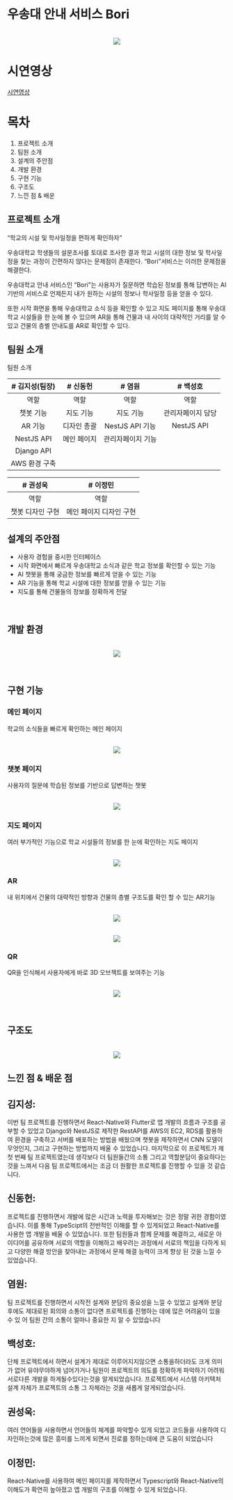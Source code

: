 # 우송대 안내 서비스 Bori

<p align="center">
  <br>
  <img src="./readImage/KakaoTalk_20230222_141945384.png">
  <br>
</p>

# 시연영상

[시연영상](https://drive.google.com/file/d/1eI8wDaVLkFHD3TvB2lhorU7VeUC5Rgv9/view?usp=share_link)


# 목차

1. 프로젝트 소개
2. 팀원 소개
3. 설계의 주안점
4. 개발 환경
5. 구현 기능 
6. 구조도
7. 느낀 점 & 배운 

## 프로젝트 소개

“학교의 시설 및 학사일정을 편하게 확인하자”

우송대학교 학생들의 설문조사를 토대로 조사한 결과 학교 시설의 대한 정보 및 학사일정을
찾는 과정이 간편하지 않다는 문제점이 존재한다. “Bori”서비스는 이러한 문제점을 해결한다.

우송대학교 안내 서비스인 “Bori”는 사용자가 질문하면
학습된 정보를 통해 답변하는 AI 기반의 서비스로
언제든지 내가 원하는 시설의 정보나 학사일정 등을 얻을 수 있다.

또한 시작 화면을 통해 우송대학교 소식 등을 확인할 수 있고 지도 페이지를 통해
우송대학교 시설들을 한 눈에 볼 수 있으며 AR을 통해 건물과 내 사이의 대략적인 거리를 알 수 있고 건물의 층별 안내도를 AR로 확인할 수 있다.

## 팀원 소개

<p align="justify">
팀원 소개
</p>

| # 김지성(팀장) | # 신동헌 |  # 염원   |  # 백성호           |
| :--------: | :--------: | :------: | :-----: |
|     역할    |   역할   | 역할 | 역할 |
|   챗봇 기능      |   지도 기능        |     지도 기능      |    관리자페이지 담당     |
|   AR 기능   |    디자인 총괄     |      NestJS API 기능       |   NestJS API      |
|   NestJS API     |    메인 페이지    |  관리자페이지 기능         |       |
|   Django API      |            |          |         |
|   AWS 환경 구축      |            |          |         |

| # 권성욱 | # 이정민 |
| :--------: | :--------: |
|   역할   |   역할    |
|   챗봇 디자인 구현    |   메인 페이지 디자인 구현    |

## 설계의 주안점
- 사용자 경험을 중시한 인터페이스
- 시작 화면에서 빠르게 우송대학교 소식과 같은 학교 정보를 확인할 수 있는 기능
- AI 챗봇을 통해 궁금한 정보를 빠르게 얻을 수 있는 기능
- AR 기능을 통해 학교 시설에 대한 정보를 얻을 수 있는 기능
- 지도를 통해 건물들의 정보를 정확하게 전달

<br>

## 개발 환경

<p align="center">
  <br>
  <img src="./readImage/Develop-Enviroment.png">
  <br>
</p>


<br>

## 구현 기능

### 메인 페이지

  학교의 소식들을 빠르게 확인하는 메인 페이지
<p align="center">
  <br>
  <img src="./readImage/mainpage.jpg">
  <br>
</p>

### 챗봇 페이지

  사용자의 질문에 학습된 정보를 기반으로 답변하는 챗봇
  <p align="center">
  <br>
  <img src="./readImage/chatbotpage.jpg">
  <br>
</p>

### 지도 페이지

  여러 부가적인 기능으로 학교 시설들의 정보를 한 눈에 확인하는 지도 페이지
    <p align="center">
  <br>
  <img src="./readImage/mappage.jpg">
  <br>
</p>

### AR

  내 위치에서 건물의 대략적인 방향과 건물의 층별 구조도를 확인 할 수 있는 AR기능
      <p align="center">
  <br>
  <img src="./readImage/locationAR.jpg">
  <br>
</p>
    <p align="center">
  <br>
  <img src="./readImage/AnchorsAR.jpg">
  <br>
</p>
 
 ### QR
 
  QR을 인식해서 사용자에게 바로 3D 오브젝트를 보여주는 기능
  </p>
    <p align="center">
  <br>
  <img src="./readImage/QRpage.jpg">
  <br>
</p>
 
<br>

## 구조도

  </p>
    <p align="center">
  <br>
  <img src="./readImage/arch.png">
  <br>
</p>


## 느낀 점 & 배운 점

<p align="justify">

  ## 김지성:
  
  이번 팀 프로젝트를 진행하면서 React-Native와 Flutter로 앱 개발의 흐름과 구조를 공부할 수 있었고 
  Django와 NestJS로 제작한 RestAPI를 AWS의 EC2, RDS를 활용하여 환경을 구축하고 서버를 배포하는 방법을 배웠으며
  챗봇을 제작하면서 CNN 모델이 무엇인지, 그리고 구현하는 방법까지 배울 수 있었습니다. 마지막으로 이 프로젝트가 제 첫 번째 팀 프로젝트였는데 
  생각보다 더 팀원들간의 소통 그리고 역할분담이 중요하다는 것을 느껴서 다음 팀 프로젝트에서는 조금 더 원활한 프로젝트를 진행할 수 있을 것 같습니다.
  
  ## 신동헌:
  
  프로젝트를 진행하면서 개발에 많은 시간과 노력을 투자해보는 것은 정말 귀한 경험이였습니다.
 이를 통해 TypeScipt의 전반적인 이해를 할 수 있게되었고 React-Native를 사용한 앱 개발을 배울 수 있었습니다.
 또한 팀원들과 함께 문제를 해결하고, 새로운 아이디어를 공유하며 서로의 역할을 이해하고 배우려는 과정에서 
 서로의 책임을 다하게 되고 다양한 해결 방안을 찾아내는 과정에서 문제 해결 능력이 크게 향상 된 것을 느낄 수 있었습니다.
  
  ## 염원:
  
  팀 프로젝트를 진행하면서 시작전 설계와 분담의 중요성을 느낄 수 있었고 설계와 분담 후에도 제대로된 회의와 소통이 없다면 프로젝트를 진행하는 데에 많은 어려움이 있을 수 있   어 팀원 간의 소통이 얼마나 중요한 지 알 수 있었습니다
  
  ## 백성호:
  
  단체 프로젝트에서 하면서 설계가 제대로 이루어지지않으면 소통을하더라도 크게 의미가 없어 유야무야하게 넘어가거나 
  팀원이 프로젝트의 의도를 정확하게 파악하기 어려워 서로다른 개발을 하게될수있다는것을  알게되었습니다. 
  프로젝트에서 시스템 아키텍처 설계 자체가 프로젝트의 소통 그 자체라는 것을 새롭게 알게되었습니다.
  
  ## 권성욱:
  
  여러 언어들을 사용하면서 언어들의 체계를 파악할수 있게 되었고 코드들을 사용하여 디자인하는것에 많은 흥미를 느끼게 되면서 진로를 정하는데에 큰 도움이 되었습니다
  
  ## 이정민:
  React-Native를 사용하여 메인 페이지를 제작하면서 Typescript와 React-Native의 이해도가 확연히 높아졌고 앱 개발의 구조를 이해할 수 있게 되었습니다.
</p>

<br>

[typescript]: /readImage/icons8-typescript
[react]: /images/stack/react.svg
[node]: /images/stack/node.svg
[react-native]: /readImage/icons8-RN.svg



